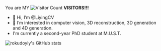 You are MY ![Visitor Count](https://profile-counter.glitch.me/rokudoyly/count.svg) **VISITORS!!!** 
- 👋 Hi, I’m @LiyingCV
- 👀 I’m interested in computer vision, 3D reconstruction, 3D generation and 4D generation.
- I'm currently a second-year PhD student at M.U.S.T.

<!---
LiyingCV/LiyingCV is a ✨ special ✨ repository because its `README.md` (this file) appears on your GitHub profile.
You can click the Preview link to take a look at your changes.
--->


![rokudoyly's GitHub stats](https://github-readme-stats.vercel.app/api?username=LiyingCV&show_icons=true&theme=vue)


